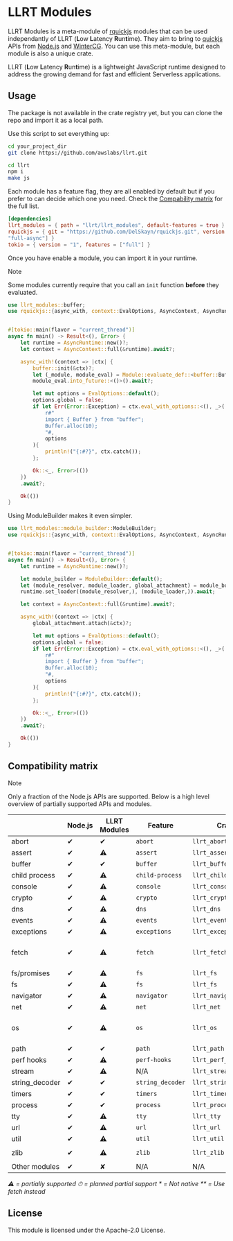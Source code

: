 # LLRT Modules

LLRT Modules is a meta-module of [rquickjs](https://github.com/DelSkayn/rquickjs) modules that can be used independantly of LLRT (**L**ow **L**atency **R**un**t**ime). They aim to bring to [quickjs](https://bellard.org/quickjs/) APIs from [Node.js](https://nodejs.org/) and [WinterCG](https://wintercg.org/). You can use this meta-module, but each module is also a unique crate.

LLRT (**L**ow **L**atency **R**un**t**ime) is a lightweight JavaScript runtime designed to address the growing demand for fast and efficient Serverless applications.

## Usage

The package is not available in the crate registry yet, but you can clone the repo and import it as a local path.

Use this script to set everything up:

```bash
cd your_project_dir
git clone https://github.com/awslabs/llrt.git

cd llrt
npm i
make js
```

Each module has a feature flag, they are all enabled by default but if you prefer to can decide which one you need.
Check the [Compability matrix](#compatibility-matrix) for the full list.

```toml
[dependencies]
llrt_modules = { path = "llrt/llrt_modules", default-features = true } # load from local path
rquickjs = { git = "https://github.com/DelSkayn/rquickjs.git", version = "0.9.0", features = [
"full-async"] }
tokio = { version = "1", features = ["full"] }

```

Once you have enable a module, you can import it in your runtime.

> [!NOTE]
> Some modules currently require that you call an `init` function **before** they evaluated.

```rust
use llrt_modules::buffer;
use rquickjs::{async_with, context::EvalOptions, AsyncContext, AsyncRuntime, Error, Module};


#[tokio::main(flavor = "current_thread")]
async fn main() -> Result<(), Error> {
    let runtime = AsyncRuntime::new()?;
    let context = AsyncContext::full(&runtime).await?;

    async_with!(context => |ctx| {
        buffer::init(&ctx)?;
        let (_module, module_eval) = Module::evaluate_def::<buffer::BufferModule,_>(ctx.clone(), "buffer")?;
        module_eval.into_future::<()>().await?;

        let mut options = EvalOptions::default();
        options.global = false;
        if let Err(Error::Exception) = ctx.eval_with_options::<(), _>(
            r#"
            import { Buffer } from "buffer";
            Buffer.alloc(10);
            "#,
            options
        ){
            println!("{:#?}", ctx.catch());
        };

        Ok::<_, Error>(())
    })
    .await?;

    Ok(())
}
```

Using ModuleBuilder makes it even simpler.

```rust
use llrt_modules::module_builder::ModuleBuilder;
use rquickjs::{async_with, context::EvalOptions, AsyncContext, AsyncRuntime, Error, Module};


#[tokio::main(flavor = "current_thread")]
async fn main() -> Result<(), Error> {
    let runtime = AsyncRuntime::new()?;

    let module_builder = ModuleBuilder::default();
    let (module_resolver, module_loader, global_attachment) = module_builder.build();
    runtime.set_loader((module_resolver,), (module_loader,)).await;

    let context = AsyncContext::full(&runtime).await?;

    async_with!(context => |ctx| {
        global_attachment.attach(&ctx)?;

        let mut options = EvalOptions::default();
        options.global = false;
        if let Err(Error::Exception) = ctx.eval_with_options::<(), _>(
            r#"
            import { Buffer } from "buffer";
            Buffer.alloc(10);
            "#,
            options
        ){
            println!("{:#?}", ctx.catch());
        };

        Ok::<_, Error>(())
    })
    .await?;

    Ok(())
}

```

## Compatibility matrix

> [!NOTE]
> Only a fraction of the Node.js APIs are supported. Below is a high level overview of partially supported APIs and modules.

|                | Node.js | LLRT Modules | Feature          | Crate                 | Options                                  |
| -------------- | ------- | ------------ | ---------------- | --------------------- | ---------------------------------------- |
| abort          | ✔︎     | ✔︎️         | `abort`          | `llrt_abort`          |                                          |
| assert         | ✔︎     | ⚠️           | `assert`         | `llrt_assert`         |                                          |
| buffer         | ✔︎     | ✔︎️         | `buffer`         | `llrt_buffer`         |                                          |
| child process  | ✔︎     | ⚠️           | `child-process`  | `llrt_child_process`  |                                          |
| console        | ✔︎     | ⚠️           | `console`        | `llrt_console`        |                                          |
| crypto         | ✔︎     | ⚠️           | `crypto`         | `llrt_crypto`         |                                          |
| dns            | ✔︎     | ⚠️           | `dns`            | `llrt_dns`            |                                          |
| events         | ✔︎     | ⚠️           | `events`         | `llrt_events`         |                                          |
| exceptions     | ✔︎     | ⚠️           | `exceptions`     | `llrt_exceptions`     |                                          |
| fetch          | ✔︎     | ⚠️           | `fetch`          | `llrt_fetch`          | `fetch-brotli` `fetch-http2`             |
| fs/promises    | ✔︎     | ⚠️           | `fs`             | `llrt_fs`             |                                          |
| fs             | ✔︎     | ⚠️           | `fs`             | `llrt_fs`             |                                          |
| navigator      | ✔︎     | ⚠️           | `navigator`      | `llrt_navigator`      |                                          |
| net            | ✔︎     | ⚠️           | `net`            | `llrt_net`            |                                          |
| os             | ✔︎     | ⚠️           | `os`             | `llrt_os`             | `os-network` `os-statistics` `os-system` |
| path           | ✔︎     | ✔︎          | `path`           | `llrt_path`           |                                          |
| perf hooks     | ✔︎     | ⚠️           | `perf-hooks`     | `llrt_perf_hooks`     |                                          |
| stream         | ✔︎     | ⚠️           | N/A              | `llrt_stream`         |                                          |
| string_decoder | ✔︎     | ✔︎          | `string_decoder` | `llrt_string_decoder` |                                          |
| timers         | ✔︎     | ✔︎          | `timers`         | `llrt_timers`         |                                          |
| process        | ✔︎     | ✔︎          | `process`        | `llrt_process`        |                                          |
| tty            | ✔︎     | ⚠️           | `tty`            | `llrt_tty`            |                                          |
| url            | ✔︎     | ⚠️           | `url`            | `llrt_url`            |                                          |
| util           | ✔︎     | ⚠️           | `util`           | `llrt_util`           |                                          |
| zlib           | ✔︎     | ⚠️           | `zlib`           | `llrt_zlib`           | `zlib-brotli`                            |
| Other modules  | ✔︎     | ✘            | N/A              | N/A                   |                                          |

_⚠️ = partially supported_
_⏱ = planned partial support_
_\* = Not native_
_\*\* = Use fetch instead_

## License

This module is licensed under the Apache-2.0 License.
